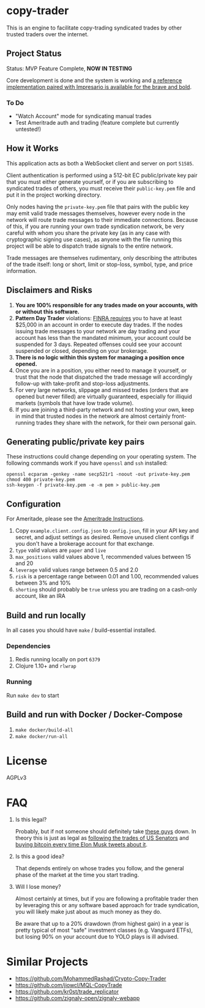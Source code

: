 copy-trader
==
This is an engine to facilitate copy-trading syndicated trades by other trusted
traders over the internet.

Project Status
--

Status: MVP Feature Complete, **NOW IN TESTING**

Core development is done and the system is working and [a reference
implementation paired with Impresario is available for the brave and
bold](https://gist.github.com/kevinmershon/240bf57b25f2c595806e213ac6dcf944).

### To Do

* "Watch Account" mode for syndicating manual trades
* Test Ameritrade auth and trading (feature complete but currently untested!)

How it Works
--
This application acts as both a WebSocket client and server on port `51585`.

Client authentication is performed using a 512-bit EC public/private key pair
that you must either generate yourself, or if you are subscribing to syndicated
trades of others, you must receive their `public-key.pem` file and put it in the
project working directory.

Only nodes having the `private-key.pem` file that pairs with the public key may
emit valid trade messages themselves, however every node in the network will
route trade messages to their immediate connections. Because of this, if you are
running your own trade syndication network, be very careful with whom you share
the private key (as in any case with cryptographic signing use cases), as anyone
with the file running this project will be able to dispatch trade signals to the
entire network.

Trade messages are themselves rudimentary, only describing the attributes of the
trade itself: long or short, limit or stop-loss, symbol, type, and price
information.

Disclaimers and Risks
--
1. **You are 100% responsible for any trades made on your accounts, with or
   without this software.**
1. **Pattern Day Trader** violations: [FINRA
   requires](https://www.investopedia.com/terms/p/patterndaytrader.asp) you to
   have at least $25,000 in an account in order to execute day trades. If the
   nodes issuing trade messages to your network are day trading and your account
   has less than the mandated minimum, your account could be suspended for 3
   days. Repeated offenses could see your account suspended or closed, depending
   on your brokerage.
1. **There is no logic within this system for managing a position once opened.**
1. Once you are in a position, you either need to manage it yourself, or trust
   that the node that dispatched the trade message will accordingly follow-up
   with take-profit and stop-loss adjustments.
1. For very large networks, slippage and missed trades (orders that are opened
   but never filled) are virtually guaranteed, especially for illiquid markets
   (symbols that have low trade volume).
1. If you are joining a third-party network and not hosting your own, keep in
   mind that trusted nodes in the network are almost certainly front-running
   trades they share with the network, for their own personal gain.
   
Generating public/private key pairs
--
These instructions could change depending on your operating system. The
following commands work if you have `openssl` and `ssh` installed:

```
openssl ecparam -genkey -name secp521r1 -noout -out private-key.pem
chmod 400 private-key.pem
ssh-keygen -f private-key.pem -e -m pem > public-key.pem
```

Configuration
--
For Ameritade, please see the [Ameritrade Instructions](doc/Ameritrade.md).

1. Copy `example.client.config.json` to `config.json`, fill in your API key and
   secret, and adjust settings as desired. Remove unused client configs if you
   don't have a brokerage account for that exchange.
1. `type` valid values are `paper` and `live`
1. `max_positions` valid values above 1, recommended values between 15 and 20
1. `leverage` valid values range between 0.5 and 2.0
1. `risk` is a percentage range between 0.01 and 1.00, recommended values between 3% and 10%
1. `shorting` should probably be `true` unless you are trading on a cash-only account, like an IRA

Build and run locally
--
In all cases you should have `make` / build-essential installed.

### Dependencies
1. Redis running locally on port `6379`
1. Clojure 1.10+ and `rlwrap`

### Running
Run `make dev` to start

Build and run with Docker / Docker-Compose
--
1. `make docker/build-all`
1. `make docker/run-all`

License
==
AGPLv3

FAQ
==
1. Is this legal?

    Probably, but if not someone should definitely take [these
    guys](https://copytrader.pro/) down. In theory this is just as legal as
    [following the trades of US Senators](https://senatestockwatcher.com/) and
    [buying bitcoin every time Elon Musk tweets about
    it](https://github.com/CyberPunkMetalHead/bitcoin-bot-buy-if-elon-tweets).

1. Is this a good idea?

    That depends entirely on whose trades you follow, and the general phase of the market at the time you start trading.

1. Will I lose money?

    Almost certainly at times, but if you are following a profitable trader then
    by leveraging this or any software based approach for trade syndication, you
    will likely make just about as much money as they do.

    Be aware that up to a 20% drawdown (from highest gain) in a year is pretty
    typical of most "safe" investment classes (e.g. Vanguard ETFs), but losing
    90% on your account due to YOLO plays is ill advised.

Similar Projects
==
* https://github.com/MohammedRashad/Crypto-Copy-Trader
* https://github.com/jiowcl/MQL-CopyTrade
* https://github.com/kr0st/trade_replicator
* https://github.com/zignaly-open/zignaly-webapp
